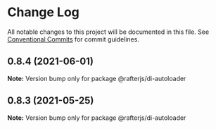 # Change Log

All notable changes to this project will be documented in this file.
See [Conventional Commits](https://conventionalcommits.org) for commit guidelines.

## 0.8.4 (2021-06-01)

**Note:** Version bump only for package @rafterjs/di-autoloader





## 0.8.3 (2021-05-25)

**Note:** Version bump only for package @rafterjs/di-autoloader
